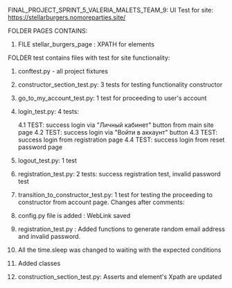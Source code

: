 FINAL_PROJECT_SPRINT_5_VALERIA_MALETS_TEAM_9:
UI Test for site: https://stellarburgers.nomoreparties.site/

FOLDER PAGES CONTAINS:
1. FILE stellar_burgers_page : XPATH for elements

FOLDER test contains files with test for site functionality:

1. conftest.py - all project fixtures
2. constructor_section_test.py: 3 tests for testing functionality constructor
3. go_to_my_account_test.py: 1 test for proceeding to user's account
4. login_test.py: 4 tests: 

    4.1 TEST: success login via "Личный кабинет" button from main site page
    4.2 TEST: success login via "Войти в аккаунт" button
    4.3 TEST: success login  from registration page
    4.4 TEST: success login  from reset password page
5. logout_test.py: 1 test 
6. registration_test.py: 2 tests: success registration test, invalid password test
7. transition_to_constructor_test.py: 1 test for testing the proceeding to constructor from account page.
Changes after comments:
8. config.py file is added : WebLink saved
9. registration_test.py : Added functions to generate random email address and invalid password.
10. All the time.sleep was changed to waiting with the expected conditions
11. Added classes
12. construction_section_test.py: Asserts and element's Xpath are updated
